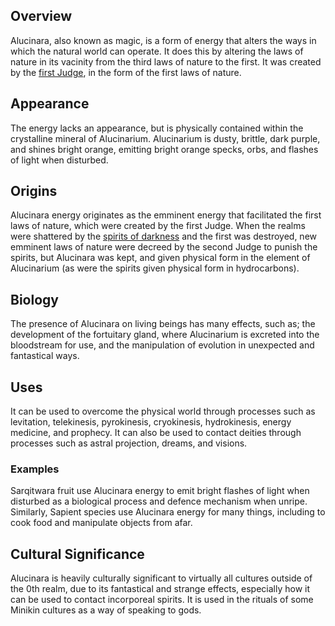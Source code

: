 ## Overview
Alucinara, also known as magic, is a form of energy that alters the ways in which the natural world can operate. It does this by altering the laws of nature in its vacinity from the third laws of nature to the first. It was created by the [first Judge](cosmology/celestial-beings/the-judges.md), in the form of the first laws of nature.
## Appearance
The energy lacks an appearance, but is physically contained within the crystalline mineral of Alucinarium. Alucinarium is dusty, brittle, dark purple, and shines bright orange, emitting bright orange specks, orbs, and flashes of light when disturbed.
## Origins
Alucinara energy originates as the emminent energy that facilitated the first laws of nature, which were created by the first Judge. When the realms were shattered by the [spirits of darkness](cosmology/celestial-beings/the-spirits-of-darkness.md) and the first was destroyed, new emminent laws of nature were decreed by the second Judge to punish the spirits, but Alucinara was kept, and given physical form in the element of Alucinarium (as were the spirits given physical form in hydrocarbons).
## Biology
The presence of Alucinara on living beings has many effects, such as; the development of the fortuitary gland, where Alucinarium is excreted into the bloodstream for use, and the manipulation of evolution in unexpected and fantastical ways.
## Uses
It can be used to overcome the physical world through processes such as levitation, telekinesis, pyrokinesis, cryokinesis, hydrokinesis, energy medicine, and prophecy. It can also be used to contact deities through processes such as astral projection, dreams, and visions.
### Examples
Sarqitwara fruit use Alucinara energy to emit bright flashes of light when disturbed as a biological process and defence mechanism when unripe. Similarly, Sapient species use Alucinara energy for many things, including to cook food and manipulate objects from afar.
## Cultural Significance
Alucinara is heavily culturally significant to virtually all cultures outside of the 0th realm, due to its fantastical and strange effects, especially how it can be used to contact incorporeal spirits. It is used in the rituals of some Minikin cultures as a way of speaking to gods.